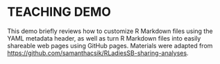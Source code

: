 # TEACHING DEMO

This demo briefly reviews how to customize R Markdown files using the YAML metadata header, as well as turn R Markdown files into easily shareable web pages using GitHub pages. Materials were adapted from https://github.com/samanthacsik/RLadiesSB-sharing-analyses.